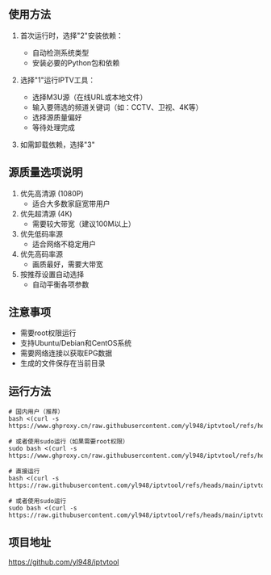 
## 使用方法

1. 首次运行时，选择"2"安装依赖：
   - 自动检测系统类型
   - 安装必要的Python包和依赖

2. 选择"1"运行IPTV工具：
   - 选择M3U源（在线URL或本地文件）
   - 输入要筛选的频道关键词（如：CCTV、卫视、4K等）
   - 选择源质量偏好
   - 等待处理完成

3. 如需卸载依赖，选择"3"

## 源质量选项说明

1. 优先高清源 (1080P)
   - 适合大多数家庭宽带用户
2. 优先超清源 (4K)
   - 需要较大带宽（建议100M以上）
3. 优先低码率源
   - 适合网络不稳定用户
4. 优先高码率源
   - 画质最好，需要大带宽
5. 按推荐设置自动选择
   - 自动平衡各项参数

## 注意事项

- 需要root权限运行
- 支持Ubuntu/Debian和CentOS系统
- 需要网络连接以获取EPG数据
- 生成的文件保存在当前目录

## 运行方法
```
# 国内用户（推荐）
bash <(curl -s https://www.ghproxy.cn/raw.githubusercontent.com/yl948/iptvtool/refs/heads/main/iptvtool.sh)

# 或者使用sudo运行（如果需要root权限）
sudo bash <(curl -s https://www.ghproxy.cn/raw.githubusercontent.com/yl948/iptvtool/refs/heads/main/iptvtool.sh)
```

```
# 直接运行
bash <(curl -s https://raw.githubusercontent.com/yl948/iptvtool/refs/heads/main/iptvtool.sh)

# 或者使用sudo运行
sudo bash <(curl -s https://raw.githubusercontent.com/yl948/iptvtool/refs/heads/main/iptvtool.sh)
```
## 项目地址

https://github.com/yl948/iptvtool

